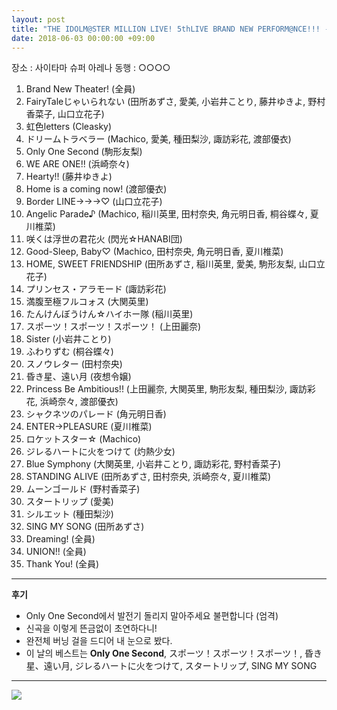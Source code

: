 ```yaml
---
layout: post
title: "THE IDOLM@STER MILLION LIVE! 5thLIVE BRAND NEW PERFORM@NCE!!! - DAY 2"
date: 2018-06-03 00:00:00 +09:00
---
```


장소 : 사이타마 슈퍼 아레나
동행 : ○○○○

01. Brand New Theater! (全員)
02. FairyTaleじゃいられない (田所あずさ, 愛美, 小岩井ことり, 藤井ゆきよ, 野村香菜子, 山口立花子)
03. 虹色letters (Cleasky)
04. ドリームトラベラー (Machico, 愛美, 種田梨沙, 諏訪彩花, 渡部優衣)
05. Only One Second (駒形友梨)
06. WE ARE ONE!! (浜崎奈々)
07. Hearty!! (藤井ゆきよ)
08. Home is a coming now! (渡部優衣)
09. Border LINE→→→♡ (山口立花子)
10. Angelic Parade♪ (Machico, 稲川英里, 田村奈央, 角元明日香, 桐谷蝶々, 夏川椎菜)
11. 咲くは浮世の君花火 (閃光☆HANABI団)
12. Good-Sleep, Baby♡ (Machico, 田村奈央, 角元明日香, 夏川椎菜)
13. HOME, SWEET FRIENDSHIP (田所あずさ, 稲川英里, 愛美, 駒形友梨, 山口立花子)
14. プリンセス・アラモード (諏訪彩花)
15. 満腹至極フルコォス (大関英里)
16. たんけんぼうけん☆ハイホー隊 (稲川英里)
17. スポーツ！スポーツ！スポーツ！ (上田麗奈)
18. Sister (小岩井ことり)
19. ふわりずむ (桐谷蝶々)
20. スノウレター (田村奈央)
21. 昏き星、遠い月 (夜想令嬢)
22. Princess Be Ambitious!! (上田麗奈, 大関英里, 駒形友梨, 種田梨沙, 諏訪彩花, 浜崎奈々, 渡部優衣)
23. シャクネツのパレード (角元明日香)
24. ENTER→PLEASURE (夏川椎菜)
25. ロケットスター☆ (Machico)
26. ジレるハートに火をつけて (灼熱少女)
27. Blue Symphony (大関英里, 小岩井ことり, 諏訪彩花, 野村香菜子)
28. STANDING ALIVE (田所あずさ, 田村奈央, 浜崎奈々, 夏川椎菜)
29. ムーンゴールド (野村香菜子)
30. スタートリップ (愛美)
31. シルエット (種田梨沙)
32. SING MY SONG (田所あずさ)
33. Dreaming! (全員)
34. UNION!! (全員)
35. Thank You! (全員)

---

**후기**

* Only One Second에서 발전기 돌리지 말아주세요 불편합니다 (엄격)
* 신곡을 이렇게 뜬금없이 초연하다니!
* 완전체 버닝 걸을 드디어 내 눈으로 봤다.
* 이 날의 베스트는 **Only One Second**, スポーツ！スポーツ！スポーツ！, 昏き星、遠い月, ジレるハートに火をつけて, スタートリップ, SING MY SONG

---

![](https://upup.host/Al9WOpG.png)

